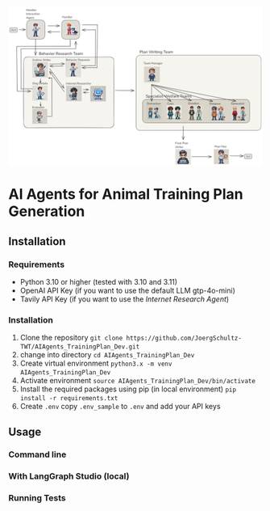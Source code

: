 
<!-- ![An example Training Plan Team Implementation](documentation/images/TrainingPlanTeam.excalidraw.png) -->
<div style="display: flex; justify-content: center; align-items: center;">
    <img src="documentation/images/TrainingPlanTeam.excalidraw.png" width="640" 
        alt="An example Training Plan Team Implementation">
</div>

# AI Agents for Animal Training Plan Generation


## Installation

### Requirements
- Python 3.10 or higher (tested with 3.10 and 3.11)
- OpenAI API Key (if you want to use the default LLM gtp-4o-mini)
- Tavily API Key (if you want to use the *Internet Research Agent*)

### Installation
1. Clone the repository
    `git clone https://github.com/JoergSchultz-TWT/AIAgents_TrainingPlan_Dev.git`
2. change into directory
    `cd AIAgents_TrainingPlan_Dev`
3. Create virtual environment
    `python3.x -m venv AIAgents_TrainingPlan_Dev`
4. Activate environment
    `source AIAgents_TrainingPlan_Dev/bin/activate`
5. Install the required packages using pip (in local environment)
   `pip install -r requirements.txt`
6. Create `.env`
   copy `.env_sample` to `.env` and add your API keys

## Usage

### Command line

### With LangGraph Studio (local)

### Running Tests